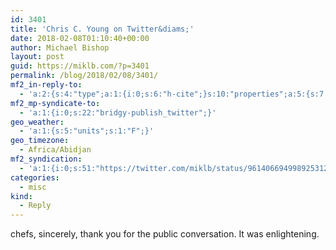 ```yaml
---
id: 3401
title: 'Chris C. Young on Twitter&diams;'
date: 2018-02-08T01:10:40+00:00
author: Michael Bishop
layout: post
guid: https://miklb.com/?p=3401
permalink: /blog/2018/02/08/3401/
mf2_in-reply-to:
  - 'a:2:{s:4:"type";a:1:{i:0;s:6:"h-cite";}s:10:"properties";a:5:{s:7:"summary";a:1:{i:0;s:86:"“@kenjilopezalt @wursthall @abagofflour painful reality of being a restauranteur.”";}s:4:"name";a:1:{i:0;s:25:"Chris C. Young on Twitter";}s:3:"url";a:1:{i:0;s:60:"https://twitter.com/ChefChrisYoung/status/961404668143329282";}s:11:"publication";a:1:{i:0;s:7:"Twitter";}s:8:"featured";a:1:{i:0;s:93:"https://pbs.twimg.com/profile_images/3641141956/4e25d335d0ce6effe9e524246fec7c2d_400x400.jpeg";}}}'
mf2_mp-syndicate-to:
  - 'a:1:{i:0;s:22:"bridgy-publish_twitter";}'
geo_weather:
  - 'a:1:{s:5:"units";s:1:"F";}'
geo_timezone:
  - Africa/Abidjan
mf2_syndication:
  - 'a:1:{i:0;s:51:"https://twitter.com/miklb/status/961406694998925312";}'
categories:
  - misc
kind:
  - Reply
---
```

chefs, sincerely, thank you for the public conversation. It was enlightening.